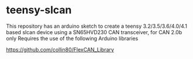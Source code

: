 # teensy-slcan
This repository has an arduino sketch to create a teensy 3.2/3.5/3.6/4.0/4.1 based slcan device using a SN65HVD230 CAN transceiver, for CAN 2.0b only
Requires the use of the following Arduino libraries

https://github.com/collin80/FlexCAN_Library
